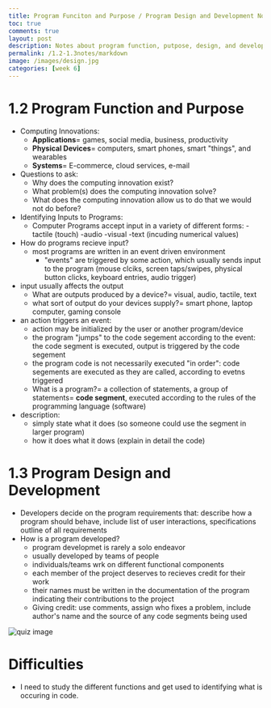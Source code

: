 ```yaml
---
title: Program Funciton and Purpose / Program Design and Development Notes
toc: true
comments: true
layout: post
description: Notes about program function, putpose, design, and development (1.2-1.3)
permalink: /1.2-1.3notes/markdown
image: /images/design.jpg
categories: [week 6]
---
```



# 1.2 Program Function and Purpose
- Computing Innovations:
    - **Applications**= games, social media, business, productivity
    - **Physical Devices**= computers, smart phones, smart "things", and wearables
    - **Systems**= E-commerce, cloud services, e-mail
-  Questions to ask:
    - Why does the computing innovation exist?
    - What problem(s) does the computing innovation solve?
    - What does the computing innovation allow us to do that we would not do before?
- Identifying Inputs to Programs:
    - Computer Programs accept input in a variety of different forms:
        -tactile (touch)
        -audio
        -visual
        -text (incuding numerical values)
- How do programs recieve input?
    - most programs are written in an event driven environment
       - "events" are triggered by some action, which usually sends input to the program (mouse clciks, screen taps/swipes, physical button clicks, keyboard entries, audio trigger)
- input usually affects the output
    - What are outputs produced by a device?= visual, audio, tactile, text
    - what sort of output do your devices supply?= smart phone, laptop computer, gaming console
- an action triggers an event:
    - action may be initialized by the user or another program/device
    - the program "jumps" to the code segement according to the event: the code segment is executed, output is triggered by the code segement
    - the program code is not necessarily executed "in order": code segements are executed as they are called, according to evetns triggered
    - What is a program?= a collection of statements, a group of statements= **code segment**, executed according to the rules of the programming language (software)
- description:
    - simply state what it does (so someone could use the segment in larger program)
    - how it does what it dows (explain in detail the code)

# 1.3 Program Design and Development
- Developers decide on the program requirements that: describe how a program should behave, include list of user interactions, specifications outline of all requirements
- How is a program developed?
    - program developmet is rarely a solo endeavor
    - usually developed by teams of people
    - individuals/teams wrk on different functional components
    - each member of the project deserves to recieves credit for their work
    - their names must be written in the documentation of the program indicating their contributions to the project
    - Giving credit: use comments, assign who fixes a problem, include author's name and the source of any code segments being used

![quiz image]({{site.baseurl}}/images/quizscore.png)

# Difficulties 
- I need to study the different functions and get used to identifying what is occuring in code.